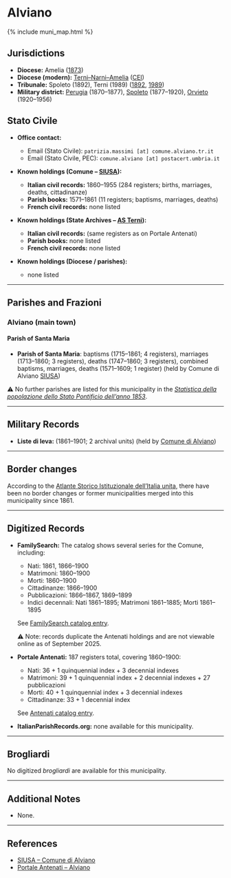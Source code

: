 # Alviano

{% include muni_map.html %}

## Jurisdictions

* **Diocese:** Amelia ([1873](https://www.google.it/books/edition/Il_libro_de_comuni_del_Regno_d_Italia_co/WF9mfeJJcDEC?gbpv=1))
* **Diocese (modern):** [Terni–Narni–Amelia](../dio/terni_narni_amelia.md) ([CEI](https://www.chiesacattolica.it/annuario-cei/ricerca-parrocchie/))
* **Tribunale:** Spoleto (1892), Terni (1989) ([1892](https://www.google.it/books/edition/Bollettino_ufficiale_del_Ministero_di_gr/kRXd4t5fK-0C?hl=en&gbpv=1&pg=PA457&printsec=frontcover), [1989](https://www.google.it/books/edition/Gazzetta_ufficiale_della_Repubblica_ital/-Z6nogg-qMQC?hl=en&gbpv=1&pg=RA8-PA38&printsec=frontcover))
* **Military district:** [Perugia](../mil/perugia.md) (1870–1877), [Spoleto](../mil/spoleto.md) (1877–1920), [Orvieto](../mil/spoleto.md) (1920–1956)

## Stato Civile

* **Office contact:**

  * Email (Stato Civile): `patrizia.massimi [at] comune.alviano.tr.it`
  * Email (Stato Civile, PEC): `comune.alviano [at] postacert.umbria.it`

* **Known holdings (Comune – [SIUSA](https://siusa-archivi.cultura.gov.it/cgi-bin/siusa/pagina.pl?TipoPag=comparc&Chiave=306289)):**

  * **Italian civil records:** 1860–1955 (284 registers; births, marriages, deaths, cittadinanze)
  * **Parish books:** 1571–1861 (11 registers; baptisms, marriages, deaths)
  * **French civil records:** none listed

* **Known holdings (State Archives – [AS Terni](https://sias-archivi.cultura.gov.it/cgi-bin/pagina.pl?ChiaveAlbero=479690&ApriNodo=0&TipoPag=comparc&Chiave=512675&ChiaveRadice=479690&RicTipoScheda=ca&RicProgetto=as%2dterni&RicVM=ricercasemplice&RicFrmRicSemplice=stato%20civile&RicSez=complessi)):**

  * **Italian civil records:** (same registers as on Portale Antenati)
  * **Parish books:** none listed
  * **French civil records:** none listed

* **Known holdings (Diocese / parishes):**

  * none listed

---

## Parishes and Frazioni

### Alviano (main town)

#### Parish of Santa Maria

* **Parish of Santa Maria**: baptisms (1715–1861; 4 registers), marriages (1713–1860; 3 registers), deaths (1747–1860; 3 registers), combined baptisms, marriages, deaths (1571–1609; 1 register) (held by Comune di Alviano [SIUSA](https://siusa-archivi.cultura.gov.it/cgi-bin/siusa/pagina.pl?TipoPag=comparc&Chiave=306289))

⚠️ No further parishes are listed for this municipality in the *[Statistica della popolazione dello Stato Pontificio dell’anno 1853](https://www.google.it/books/edition/Statistics_della_popolazione_dello_Stato/v6dCAQAAMAAJ)*.

---

## Military Records

* **Liste di leva:** (1861–1901; 2 archival units) (held by [Comune di Alviano](https://siusa-archivi.cultura.gov.it/cgi-bin/siusa/pagina.pl?TipoPag=comparc&Chiave=306529&RicVM=ricercasemplice&RicFrmRicSemplice=Liste%20di%20leva&RicProgetto=reg%2dumb&RicSez=complessi))

---

## Border changes

According to the [Atlante Storico Istituzionale dell’Italia unita](http://dati.san.beniculturali.it/asi/local/), there have been no border changes or former municipalities merged into this municipality since 1861.

---

## Digitized Records

* **FamilySearch:** The catalog shows several series for the Comune, including:

  * Nati: 1861, 1866–1900
  * Matrimoni: 1860–1900
  * Morti: 1860–1900
  * Cittadinanze: 1866–1900
  * Pubblicazioni: 1866–1867, 1869–1899
  * Indici decennali: Nati 1861–1895; Matrimoni 1861–1885; Morti 1861–1895

  See [FamilySearch catalog entry](https://www.familysearch.org/en/search/catalog/778809).

  ⚠️ Note: records duplicate the Antenati holdings and are not viewable online as of September 2025.

* **Portale Antenati:** 187 registers total, covering 1860–1900:

  * Nati: 36 + 1 quinquennial index + 3 decennial indexes
  * Matrimoni: 39 + 1 quinquennial index + 2 decennial indexes + 27 pubblicazioni
  * Morti: 40 + 1 quinquennial index + 3 decennial indexes
  * Cittadinanze: 33 + 1 decennial index

  See [Antenati catalog entry](https://antenati.cultura.gov.it/search-registry/?localita=Alviano).

* **ItalianParishRecords.org:** none available for this municipality.

---

## Brogliardi

No digitized *brogliardi* are available for this municipality.

---

## Additional Notes

* None.

---

## References

* [SIUSA – Comune di Alviano](https://siusa-archivi.cultura.gov.it/cgi-bin/siusa/pagina.pl?TipoPag=comparc&Chiave=306289)
* [Portale Antenati – Alviano](https://antenati.cultura.gov.it/search-registry/?localita=Alviano)
